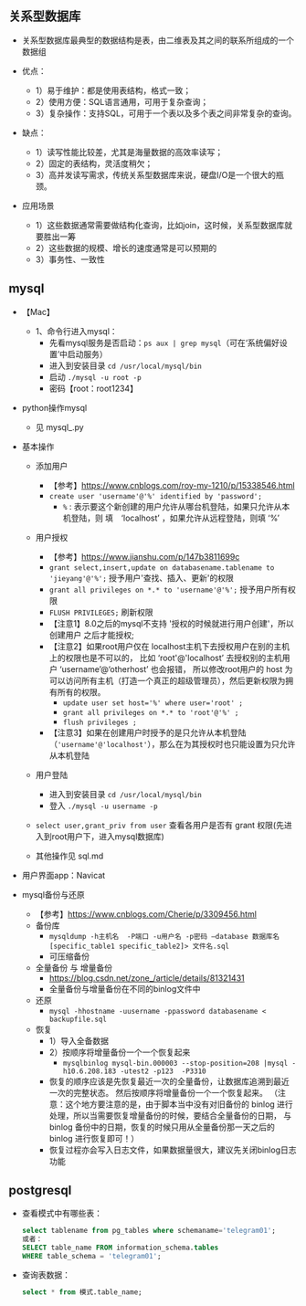 ## 关系型数据库
- 关系型数据库最典型的数据结构是表，由二维表及其之间的联系所组成的一个数据组
- 优点：
    - 1）易于维护：都是使用表结构，格式一致；
    - 2）使用方便：SQL语言通用，可用于复杂查询；
    - 3）复杂操作：支持SQL，可用于一个表以及多个表之间非常复杂的查询。
- 缺点：
    - 1）读写性能比较差，尤其是海量数据的高效率读写；
    - 2）固定的表结构，灵活度稍欠；
    - 3）高并发读写需求，传统关系型数据库来说，硬盘I/O是一个很大的瓶颈。

- 应用场景
    - 1）这些数据通常需要做结构化查询，比如join，这时候，关系型数据库就要胜出一筹
    - 2）这些数据的规模、增长的速度通常是可以预期的
    - 3）事务性、一致性

## mysql
- 【Mac】
    - 1、命令行进入mysql：
        - 先看mysql服务是否启动：`ps aux | grep mysql`（可在‘系统偏好设置’中启动服务）
        - 进入到安装目录 `cd /usr/local/mysql/bin`
        - 启动 `./mysql -u root -p`
        - 密码【root：root1234】

- python操作mysql
    - 见 mysql_.py
    
- 基本操作
    - 添加用户
        - 【参考】https://www.cnblogs.com/roy-my-1210/p/15338546.html
        - `create user 'username'@'%' identified by 'password';`
            - `%` : 表示要这个新创建的用户允许从哪台机登陆，如果只允许从本机登陆，则 填　‘localhost’ ，如果允许从远程登陆，则填 ‘%’
    - 用户授权
        - 【参考】https://www.jianshu.com/p/147b3811699c
        - `grant select,insert,update on databasename.tablename to 'jieyang'@'%';`  授予用户'查找、插入、更新'的权限
        - `grant all privileges on *.* to 'username'@'%';` 授予用户所有权限
        - `FLUSH PRIVILEGES;` 刷新权限
        - 【注意1】8.0之后的mysql不支持 '授权的时候就进行用户创建'，所以创建用户  之后才能授权;
        - 【注意2】如果root用户仅在 localhost主机下去授权用户在别的主机上的权限也是不可以的，
          比如 ‘root'@'localhost’ 去授权别的主机用户 ‘username’@‘otherhost’ 也会报错，
          所以修改root用户的 host 为可以访问所有主机（打造一个真正的超级管理员），然后更新权限为拥有所有的权限。
            - `update user set host='%' where user='root' ;`
            - `grant all privileges on *.* to 'root'@'%' ;`
            - `flush privileges ;`
        - 【注意3】如果在创建用户时授予的是只允许从本机登陆（`'username'@'localhost'`），那么在为其授权时也只能设置为只允许从本机登陆
    
    - 用户登陆
        - 进入到安装目录 `cd /usr/local/mysql/bin`
        - 登入 `./mysql -u username -p`

    - `select user,grant_priv from user` 查看各用户是否有 grant 权限(先进入到root用户下，进入mysql数据库)
      
    - 其他操作见 sql.md
    
- 用户界面app：Navicat

- mysql备份与还原
    - 【参考】https://www.cnblogs.com/Cherie/p/3309456.html
    - 备份库
        - `mysqldump -h主机名  -P端口 -u用户名 -p密码 –database 数据库名 [specific_table1 specific_table2]> 文件名.sql`
        - 可压缩备份
    - 全量备份 与 增量备份
        - https://blog.csdn.net/zone_/article/details/81321431
        - 全量备份与增量备份在不同的binlog文件中
    - 还原
        - `mysql -hhostname -uusername -ppassword databasename < backupfile.sql`
    - 恢复
        - 1）导入全备数据
        - 2）按顺序将增量备份一个一个恢复起来
            - `mysqlbinlog mysql-bin.000003 --stop-position=208 |mysql -h10.6.208.183 -utest2 -p123  -P3310 `
        - 恢复的顺序应该是先恢复最近一次的全量备份，让数据库追溯到最近一次的完整状态。 然后按顺序将增量备份一个一个恢复起来。
          （注意：这个地方要注意的是，由于脚本当中没有对旧备份的 binlog 进行处理，所以当需要恢复增量备份的时候，要结合全量备份的日期，
          与 binlog 备份中的日期，恢复的时候只用从全量备份那一天之后的 binlog 进行恢复即可！）
        - 恢复过程亦会写入日志文件，如果数据量很大，建议先关闭binlog日志功能

## postgresql
- 查看模式中有哪些表：
    ```sql
    select tablename from pg_tables where schemaname='telegram01';
    或者：
    SELECT table_name FROM information_schema.tables 
    WHERE table_schema = 'telegram01';
    ```

- 查询表数据：

  ```sql
  select * from 模式.table_name; 
  ```

  